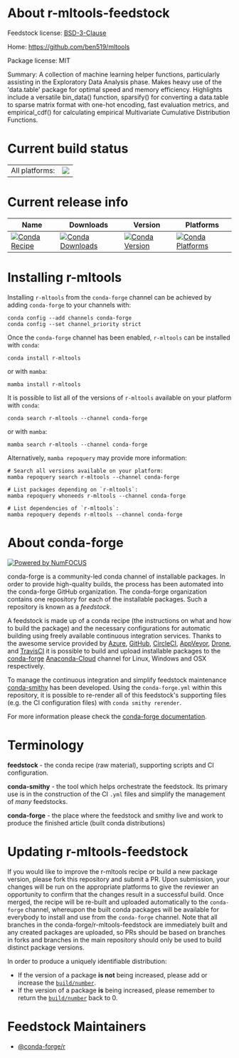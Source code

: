 About r-mltools-feedstock
=========================

Feedstock license: [BSD-3-Clause](https://github.com/conda-forge/r-mltools-feedstock/blob/main/LICENSE.txt)

Home: https://github.com/ben519/mltools

Package license: MIT

Summary: A collection of machine learning helper functions, particularly assisting in the Exploratory Data Analysis phase. Makes heavy use of the 'data.table' package for optimal speed and memory efficiency. Highlights include a versatile bin_data() function, sparsify() for converting a data.table to sparse matrix format with one-hot encoding, fast evaluation metrics, and empirical_cdf() for calculating empirical Multivariate Cumulative Distribution Functions.

Current build status
====================


<table><tr><td>All platforms:</td>
    <td>
      <a href="https://dev.azure.com/conda-forge/feedstock-builds/_build/latest?definitionId=9730&branchName=main">
        <img src="https://dev.azure.com/conda-forge/feedstock-builds/_apis/build/status/r-mltools-feedstock?branchName=main">
      </a>
    </td>
  </tr>
</table>

Current release info
====================

| Name | Downloads | Version | Platforms |
| --- | --- | --- | --- |
| [![Conda Recipe](https://img.shields.io/badge/recipe-r--mltools-green.svg)](https://anaconda.org/conda-forge/r-mltools) | [![Conda Downloads](https://img.shields.io/conda/dn/conda-forge/r-mltools.svg)](https://anaconda.org/conda-forge/r-mltools) | [![Conda Version](https://img.shields.io/conda/vn/conda-forge/r-mltools.svg)](https://anaconda.org/conda-forge/r-mltools) | [![Conda Platforms](https://img.shields.io/conda/pn/conda-forge/r-mltools.svg)](https://anaconda.org/conda-forge/r-mltools) |

Installing r-mltools
====================

Installing `r-mltools` from the `conda-forge` channel can be achieved by adding `conda-forge` to your channels with:

```
conda config --add channels conda-forge
conda config --set channel_priority strict
```

Once the `conda-forge` channel has been enabled, `r-mltools` can be installed with `conda`:

```
conda install r-mltools
```

or with `mamba`:

```
mamba install r-mltools
```

It is possible to list all of the versions of `r-mltools` available on your platform with `conda`:

```
conda search r-mltools --channel conda-forge
```

or with `mamba`:

```
mamba search r-mltools --channel conda-forge
```

Alternatively, `mamba repoquery` may provide more information:

```
# Search all versions available on your platform:
mamba repoquery search r-mltools --channel conda-forge

# List packages depending on `r-mltools`:
mamba repoquery whoneeds r-mltools --channel conda-forge

# List dependencies of `r-mltools`:
mamba repoquery depends r-mltools --channel conda-forge
```


About conda-forge
=================

[![Powered by
NumFOCUS](https://img.shields.io/badge/powered%20by-NumFOCUS-orange.svg?style=flat&colorA=E1523D&colorB=007D8A)](https://numfocus.org)

conda-forge is a community-led conda channel of installable packages.
In order to provide high-quality builds, the process has been automated into the
conda-forge GitHub organization. The conda-forge organization contains one repository
for each of the installable packages. Such a repository is known as a *feedstock*.

A feedstock is made up of a conda recipe (the instructions on what and how to build
the package) and the necessary configurations for automatic building using freely
available continuous integration services. Thanks to the awesome service provided by
[Azure](https://azure.microsoft.com/en-us/services/devops/), [GitHub](https://github.com/),
[CircleCI](https://circleci.com/), [AppVeyor](https://www.appveyor.com/),
[Drone](https://cloud.drone.io/welcome), and [TravisCI](https://travis-ci.com/)
it is possible to build and upload installable packages to the
[conda-forge](https://anaconda.org/conda-forge) [Anaconda-Cloud](https://anaconda.org/)
channel for Linux, Windows and OSX respectively.

To manage the continuous integration and simplify feedstock maintenance
[conda-smithy](https://github.com/conda-forge/conda-smithy) has been developed.
Using the ``conda-forge.yml`` within this repository, it is possible to re-render all of
this feedstock's supporting files (e.g. the CI configuration files) with ``conda smithy rerender``.

For more information please check the [conda-forge documentation](https://conda-forge.org/docs/).

Terminology
===========

**feedstock** - the conda recipe (raw material), supporting scripts and CI configuration.

**conda-smithy** - the tool which helps orchestrate the feedstock.
                   Its primary use is in the construction of the CI ``.yml`` files
                   and simplify the management of *many* feedstocks.

**conda-forge** - the place where the feedstock and smithy live and work to
                  produce the finished article (built conda distributions)


Updating r-mltools-feedstock
============================

If you would like to improve the r-mltools recipe or build a new
package version, please fork this repository and submit a PR. Upon submission,
your changes will be run on the appropriate platforms to give the reviewer an
opportunity to confirm that the changes result in a successful build. Once
merged, the recipe will be re-built and uploaded automatically to the
`conda-forge` channel, whereupon the built conda packages will be available for
everybody to install and use from the `conda-forge` channel.
Note that all branches in the conda-forge/r-mltools-feedstock are
immediately built and any created packages are uploaded, so PRs should be based
on branches in forks and branches in the main repository should only be used to
build distinct package versions.

In order to produce a uniquely identifiable distribution:
 * If the version of a package **is not** being increased, please add or increase
   the [``build/number``](https://docs.conda.io/projects/conda-build/en/latest/resources/define-metadata.html#build-number-and-string).
 * If the version of a package **is** being increased, please remember to return
   the [``build/number``](https://docs.conda.io/projects/conda-build/en/latest/resources/define-metadata.html#build-number-and-string)
   back to 0.

Feedstock Maintainers
=====================

* [@conda-forge/r](https://github.com/conda-forge/r/)

